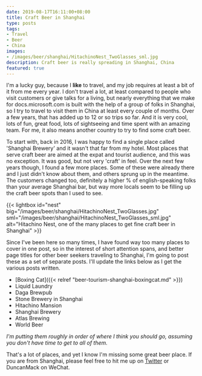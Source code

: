 ```yaml
---
date: 2019-08-17T16:11:00+08:00
title: Craft Beer in Shanghai
type: posts
tags:
- Travel
- Beer
- China
images:
- /images/beer/shanghai/HitachinoNest_TwoGlasses_sml.jpg
description: Craft beer is really spreading in Shanghai, China
featured: true
---
```

I'm a lucky guy, because I **like** to travel, and my job requires at least a bit of it from me every year. I don't travel a lot, at least compared to people who visit customers or give talks for a living, but nearly everything that we make for docs.microsoft.com is built with the help of a group of folks in Shanghai, so I try to travel to visit them in China at least every couple of months. Over a few years, that has added up to 12 or so trips so far. And it is very cool, lots of fun, great food, lots of sightseeing and time spent with an amazing team. For me, it also means another country to try to find some craft beer.

To start with, back in 2016, I was happy to find a single place called 'Shanghai Brewery' and it wasn't that far from my hotel. Most places that serve craft beer are aimed at the expat and tourist audience, and this was no exception. It was good, but not very 'craft' in feel. Over the next few years though, I found a few more places. Some of these were already there and I just didn't know about them, and others sprung up in the meantime. The customers changed too, definitely a higher % of english-speaking folks than your average Shanghai bar, but way more locals seem to be filling up the craft beer spots than I used to see.

{{< lightbox id="nest" big="/images/beer/shanghai/HitachinoNest_TwoGlasses.jpg" sml="/images/beer/shanghai/HitachinoNest_TwoGlasses_sml.jpg" alt="Hitachino Nest, one of the many places to get fine craft beer in Shanghai" >}}


Since I've been here so many times, I have found way too many places to cover in one post, so in the interest of short attention spans, and better page titles for other beer seekers traveling to Shanghai, I'm going to post these as a set of separate posts. I'll update the links below as I get the various posts written.

* [Boxing Cat]({{< relref "beer-tourism-shanghai-boxingcat.md" >}})
* Liquid Laundry
* Daga Brewpub
* Stone Brewery in Shanghai
* Hitachino Mansion
* Shanghai Brewery
* Atlas Brewing
* World Beer

*I'm putting them roughly in order of where I think you should go, assuming you don't have time to get to all of them.*

That's a lot of places, and yet I know I'm missing some great beer place. If you are from Shanghai, please feel free to hit me up on [Twitter](https://twitter.com/duncanma) or DuncanMack on WeChat.
